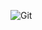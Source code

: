 
![Git](https://user-images.githubusercontent.com/94651064/146807810-14b7ceca-807b-4a07-9595-bf08e07e07f6.jpg)
